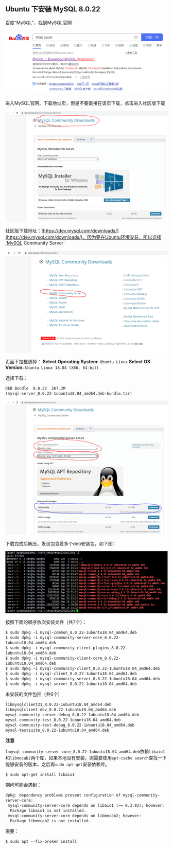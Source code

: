 ## Ubuntu 下安装 MySQL 8.0.22

百度“MySQL”，找到MySQL官网

![](/assets/lin052_02.PNG)

进入MySQL官网，下载地址页，但是不要直接在该页下载，点击进入社区版下载

![](/assets/lin052_03.PNG)

社区版下载地址：[https://dev.mysql.com/downloads/](https://dev.mysql.com/downloads/)。因为要在Ubuntu环境安装，所以选择`MySQL Community Server`

![](/assets/lin052_01.PNG)

页面下拉框选择：
**Select Operating System:** `Ubuntu Linux`
**Select OS Version:** `Ubuntu Linux 18.04 (X86, 64-bit)`

选择下载：
```
DEB Bundle	8.0.22	267.3M	
(mysql-server_8.0.22-1ubuntu18.04_amd64.deb-bundle.tar)
```

![](/assets/lin052_04.PNG)

下载完成后解压，发现包含着多个deb安装包，如下图：

![](/assets/lin052_05.PNG)

按照下面的顺序依次安装文件（共7个）：

```shell
$ sudo dpkg -i mysql-common_8.0.22-1ubuntu18.04_amd64.deb
$ sudo dpkg -i mysql-community-server-core_8.0.22-1ubuntu18.04_amd64.deb
$ sudo dpkg -i mysql-community-client-plugins_8.0.22-1ubuntu18.04_amd64.deb
$ sudo dpkg -i mysql-community-client-core_8.0.22-1ubuntu18.04_amd64.deb
$ sudo dpkg -i mysql-community-client_8.0.22-1ubuntu18.04_amd64.deb
$ sudo dpkg -i mysql-client_8.0.22-1ubuntu18.04_amd64.deb
$ sudo dpkg -i mysql-community-server_8.0.22-1ubuntu18.04_amd64.deb
$ sudo dpkg -i mysql-server_8.0.22-1ubuntu18.04_amd64.deb
```

未安装的文件包括（共6个）

```shell
libmysqlclient21_8.0.22-1ubuntu18.04_amd64.deb
libmysqlclient-dev_8.0.22-1ubuntu18.04_amd64.deb
mysql-community-server-debug_8.0.22-1ubuntu18.04_amd64.deb
mysql-community-test_8.0.22-1ubuntu18.04_amd64.deb
mysql-community-test-debug_8.0.22-1ubuntu18.04_amd64.deb
mysql-testsuite_8.0.22-1ubuntu18.04_amd64.deb
```

**注意**

1.`mysql-community-server-core_8.0.22-1ubuntu18.04_amd64.deb`依赖`libaio1`和`libmecab2`两个库，如果本地没有安装，则需要使用`spt-cache search`查找一下能够安装的版本，之后再`sudo apt-get`安装依赖库。

```
$ sudo apt-get install libaio1
```

期间可能会遇到：

```
dpkg: dependency problems prevent configuration of mysql-community-server-core:
 mysql-community-server-core depends on libaio1 (>= 0.3.93); however:
  Package libaio1 is not installed.
 mysql-community-server-core depends on libmecab2; however:
  Package libmecab2 is not installed.
```

需要：

```shell
$ sudo apt --fix-broken install
```




